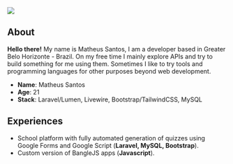 
<div>
  <a target='_blank' href="https://www.linkedin.com/in/mtpsantos/">
    <img src='https://img.shields.io/badge/LinkedIn-blue?style=for-the-badge&logo=linkedin'>
  </a>  
</div>
  
## About
**Hello there!** 
My name is Matheus Santos, I am a developer based in Greater Belo Horizonte - Brazil.
On my free time I mainly explore APIs and try to build something for me using them. Sometimes I like to try tools and programming languages for other purposes beyond web development.

* **Name**: Matheus Santos
* **Age**: 21
* **Stack**: Laravel/Lumen, Livewire, Bootstrap/TailwindCSS, MySQL

## Experiences
* School platform with fully automated generation of quizzes using Google Forms and Google Script (**Laravel, MySQL, Bootstrap**).
* Custom version of BangleJS apps (**Javascript**).
